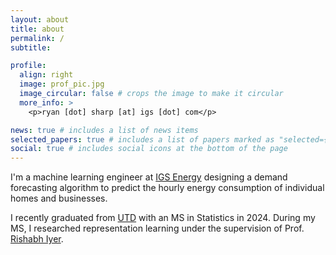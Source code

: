 ```yaml
---
layout: about
title: about
permalink: /
subtitle:

profile:
  align: right
  image: prof_pic.jpg
  image_circular: false # crops the image to make it circular
  more_info: >
    <p>ryan [dot] sharp [at] igs [dot] com</p>

news: true # includes a list of news items
selected_papers: true # includes a list of papers marked as "selected={true}"
social: true # includes social icons at the bottom of the page
---
```


I'm a machine learning engineer at <a href='https://www.igs.com/'>IGS Energy</a> designing a demand forecasting algorithm to predict the hourly energy consumption of individual homes and businesses.

I recently graduated from [UTD](https://www.utdallas.edu/) with an MS in Statistics in 2024. During my MS, I researched representation learning under the supervision of Prof. <a href='https://sites.google.com/view/rishabhiyer/home'>Rishabh Iyer</a>.